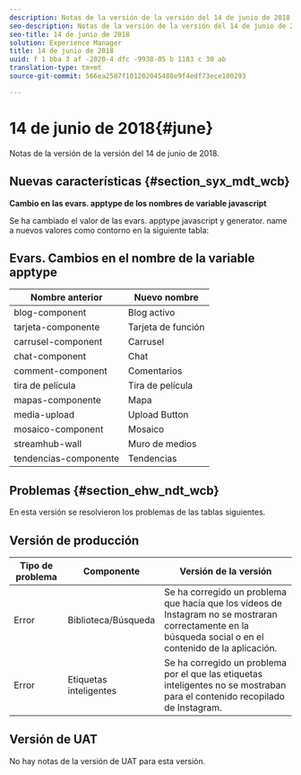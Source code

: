 ```yaml
---
description: Notas de la versión de la versión del 14 de junio de 2018.
seo-description: Notas de la versión de la versión del 14 de junio de 2018.
seo-title: 14 de junio de 2018
solution: Experience Manager
title: 14 de junio de 2018
uuid: f 1 bba 3 af -2020-4 dfc -9938-05 b 1183 c 30 ab
translation-type: tm+mt
source-git-commit: 566ea2587f101202045488e9f4edf73ece100293

---
```



# 14 de junio de 2018{#june}

Notas de la versión de la versión del 14 de junio de 2018.

## Nuevas características {#section_syx_mdt_wcb}

**Cambio en las evars. apptype de los nombres de variable javascript**

Se ha cambiado el valor de las evars. apptype javascript y generator. name a nuevos valores como contorno en la siguiente tabla:

## Evars. Cambios en el nombre de la variable apptype

| Nombre anterior | Nuevo nombre |
|---|---|
| blog-component | Blog activo |
| tarjeta-componente | Tarjeta de función |
| carrusel-component | Carrusel |
| chat-component | Chat |
| comment-component | Comentarios |
| tira de película | Tira de película |
| mapas-componente | Mapa |
| media-upload | Upload Button |
| mosaico-component | Mosaico |
| streamhub-wall | Muro de medios |
| tendencias-componente | Tendencias |

## Problemas {#section_ehw_ndt_wcb}

En esta versión se resolvieron los problemas de las tablas siguientes.

## Versión de producción

| **Tipo de problema** | **Componente** | **Versión de la versión** |
|---|---|---|
| Error | Biblioteca/Búsqueda | Se ha corregido un problema que hacía que los vídeos de Instagram no se mostraran correctamente en la búsqueda social o en el contenido de la aplicación. |
| Error | Etiquetas inteligentes | Se ha corregido un problema por el que las etiquetas inteligentes no se mostraban para el contenido recopilado de Instagram. |

## Versión de UAT

No hay notas de la versión de UAT para esta versión.
